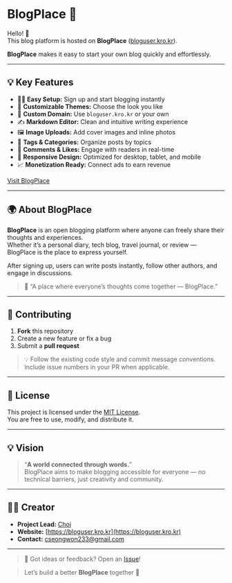 # BlogPlace 🌟

Hello! 👋  
This blog platform is hosted on **BlogPlace** ([bloguser.kro.kr](https://bloguser.kro.kr)).

**BlogPlace** makes it easy to start your own blog quickly and effortlessly.

---

## 💡 Key Features

- 🧑‍💻 **Easy Setup:** Sign up and start blogging instantly  
- 🎨 **Customizable Themes:** Choose the look you like  
- 🔗 **Custom Domain:** Use `bloguser.kro.kr` or your own  
- ✍️ **Markdown Editor:** Clean and intuitive writing experience  
- 🖼️ **Image Uploads:** Add cover images and inline photos  
- 🔖 **Tags & Categories:** Organize posts by topics  
- 💬 **Comments & Likes:** Engage with readers in real-time  
- 📱 **Responsive Design:** Optimized for desktop, tablet, and mobile  
- 📈 **Monetization Ready:** Connect ads to earn revenue  

[Visit BlogPlace](https://bloguser.kro.kr)

---

## 🌍 About BlogPlace

**BlogPlace** is an open blogging platform where anyone can freely share their thoughts and experiences.  
Whether it’s a personal diary, tech blog, travel journal, or review — BlogPlace is the place to express yourself.

After signing up, users can write posts instantly, follow other authors, and engage in discussions.

> 📖 “A place where everyone’s thoughts come together — BlogPlace.”

---

## 🤝 Contributing

1. **Fork** this repository  
2. Create a new feature or fix a bug  
3. Submit a **pull request**  

> 💡 Follow the existing code style and commit message conventions. Include issue numbers in your PR when applicable.

---

## 📄 License

This project is licensed under the [MIT License](LICENSE).  
You are free to use, modify, and distribute it.

---

## 💡 Vision

> “**A world connected through words.**”  
> BlogPlace aims to make blogging accessible for everyone — no technical barriers, just creativity and community.

---

## 🧑‍🎨 Creator

- **Project Lead:** [Choi](cswchoi233.blogspot.com)  
- **Website:** [https://bloguser.kro.kr](https://bloguser.kro.kr)  
- **Contact:** cseongwon233@gmail.com  

---

> 💬 Got ideas or feedback? Open an [Issue](cseongwon233@gmail.com)!

> Let’s build a better **BlogPlace** together 🚀
